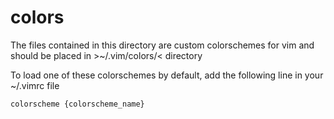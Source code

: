 # colors

The files contained in this directory are custom colorschemes for vim and should be placed in >~/.vim/colors/< directory

To load one of these colorschemes by default, add the following line in your ~/.vimrc file
```
colorscheme {colorscheme_name}
```
